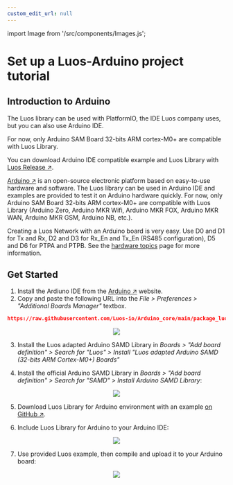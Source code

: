 ```yaml
---
custom_edit_url: null
---
```


import Image from '/src/components/Images.js';

# Set up a Luos-Arduino project tutorial

## Introduction to Arduino

The Luos library can be used with PlatformIO, the IDE Luos company uses, but you can also use Arduino IDE.

For now, only Arduino SAM Board 32-bits ARM cortex-M0+ are compatible with Luos Library.

You can download Arduino IDE compatible example and Luos Library with <a href="https://github.com/Luos-io/Luos/releases" target="_blank">Luos Release &#8599;</a>.

<a href="https://www.arduino.cc/" target="_blank">Arduino &#8599;</a> is an open-source electronic platform based on easy-to-use hardware and software. The Luos library can be used in Arduino IDE and examples are provided to test it on Arduino hardware quickly. For now, only Arduino SAM Board 32-bits ARM cortex-M0+ are compatible with Luos Library (Arduino Zero, Arduino MKR Wifi, Arduino MKR FOX, Arduino MKR WAN, Arduino MKR GSM, Arduino NB, etc.).

Creating a Luos Network with an Arduino board is very easy. Use D0 and D1 for Tx and Rx, D2 and D3 for Rx_En and Tx_En (RS485 configuration), D5 and D6 for PTPA and PTPB. See the [hardware topics](/docs/hardware-consideration/hardware-consideration) page for more information.

## Get Started

1.  Install the Ardiuno IDE from the <a href="https://www.arduino.cc/" target="_blank">Arduino &#8599;</a> website.
2.  Copy and paste the following URL into the _File > Preferences > "Additional Boards Manager"_ textbox.

```json
https://raw.githubusercontent.com/Luos-io/Arduino_core/main/package_luos_index.json
```

 <p align="center">
    <Image src="/img/arduino_board_luos_preferences.png" />
</p>

3.  Install the Luos adapted Arduino SAMD Library in _Boards > "Add board definition" > Search for "Luos" > Install "Luos adapted Arduino SAMD (32-bits ARM Cortex-M0+) Boards"_

4.  Install the official Arduino SAMD Library in _Boards > "Add board definition" > Search for "SAMD" > Install Arduino SAMD Library_:

 <p align="center">
    <Image src="/img/arduino_Luos_board.png" />
</p>

5.  Download Luos Library for Arduino environment with an example <a href="https://github.com/Luos-io/Luos/releases" target="_blank">on GitHub &#8599;</a>.

6.  Include Luos Library for Arduino to your Arduino IDE:

 <p align="center">
    <Image src="/img/arduino_include_library.png" />
</p>

7.  Use provided Luos example, then compile and upload it to your Arduino board:

 <p align="center">
    <Image src="/img/arduino_Luos_example.png" />
</p>

